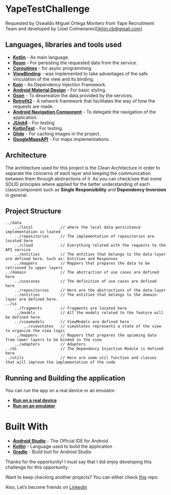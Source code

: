# YapeTestChallenge

Requested by Oswaldo Miguel Ortega Montero from Yape Recruitment Team and developed by (Joel Colmenares)[jkhin.cb@gmail.com]

## Languages, libraries and tools used

* __[Kotlin](https://developer.android.com/kotlin)__ - As main language.
* __[Room](https://developer.android.com/topic/libraries/architecture/room)__ - For persisting the requested data from the service.
* __[Coroutines](https://kotlinlang.org/docs/coroutines-overview.html)__ - for async programming.
* __[ViewBinding](https://developer.android.com/topic/libraries/view-binding)__ - was implemented to take advantages of the safe vinculation of the view and its binding.
* __[Koin](https://github.com/InsertKoinIO/koin)__ - As Dependency Injection Framework.
* __[Android Material Design](https://material.io/components/)__ - For basic styling.
* __[Gson](https://github.com/square/retrofit/tree/master/retrofit-converters/gson)__ - To deserealize the data provided by the services.
* __[Retrofit2](https://square.github.io/retrofit/)__ - A network framework that facilitates the way of how the requests are made.
* __[Android Navigation Component](https://developer.android.com/guide/navigation/navigation-getting-started)__ - To delegate the navigation of the application.
* __[JUnit4](https://developer.android.com/training/testing/instrumented-tests/androidx-test-libraries/rules)__ - For testing
* __[KotlinTest](https://developer.android.com/kotlin/coroutines/test)__ - For testing.
* __[Glide](https://github.com/bumptech/glidet)__ - For caching images in the project. 
* __[GoogleMapsAPI](https://developers.google.com/maps/documentation/android-sdk)__ - For maps implementations.

## Architecture 

The architecture used for this project is the Clean Architecture in order to separate the concerns of each layer 
and keeping the communication between them through abstractions of it. As you can check/see that
some SOLID principles where applied for the better understanding of each class/component such as 
__Single Responsibility__ and __Dependency Inversion__ in general.

## Project Structure
```
../data
    ../local            // where the local data persistance implementation is loated
    ../repositories     // The implementation of repositories are located here
    ../cloud            // Everything related with the requests to the API service
    ../entities         // The entities that belongs to the data-layer are defined here. Such as: Entities and Responses
    ../mappers          // Mappers that prepares the data to be retrieved to upper layers
../domain               // The abstraction of use cases are defined here
    ../usecases         // The definition of use cases are defined here
    ../repositories     // Here are the abstractions of the data-layer 
    ../entities         // The entities that belongs to the domain-layer are defined here.
../ui
    ../fragments        // Fragments are located here
    ../models           // All the models related to the feature will be defined here
    ../viewmodels       // ViewModels are defined here
        ../viewstates   // viewStates represents a state of the view to organize the view logic
    ../mappers          // Mappers that prepares the upcoming data from lower layers to be binded in the view
    ../adapters         // Adapters 
../di                   // The Dependency Injection Module is defined here
../utils                // Here are some util function and classes that will improve the implementation of the code
```

## Running and Building the application

You can run the app on a real device or an emulator.

* __[Run on a real device](https://developer.android.com/training/basics/firstapp/running-app#RealDevice)__
* __[Run on an emulator](https://developer.android.com/training/basics/firstapp/running-app#Emulator)__


# Built With

* __[Android Studio](https://developer.android.com/studio/index.html)__ - The Official IDE for Android
* __[Kotlin](https://developer.android.com/kotlin)__ - Language used to build the application
* __[Gradle](https://gradle.org)__ - Build tool for Android Studio

Thanks for the opportunity! 
I must say that I did enjoy developing this challenge for this opportunity.

Want to keep checking another projects? 
You can either check [this](https://github.com/jkhin/zemoga-mobile-test) repo.

Also, Let’s become friends on [Linkedin](https://www.linkedin.com/in/joiky/)
